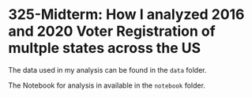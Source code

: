 # 325-Midterm: How I analyzed 2016 and 2020 Voter Registration of multple states across the US
The data used in my analysis can be found in the  `data` folder.

The Notebook for analysis in available in the `notebook` folder.

